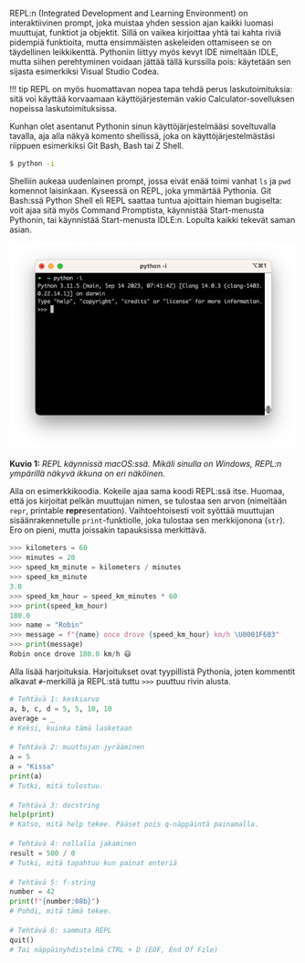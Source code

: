 REPL:n (Integrated Development and Learning Environment) on interaktiivinen prompt, joka muistaa yhden session ajan kaikki luomasi muuttujat, funktiot ja objektit. Sillä on vaikea kirjoittaa yhtä tai kahta riviä pidempiä funktioita, mutta ensimmäisten askeleiden ottamiseen se on täydellinen leikkikenttä. Pythoniin liittyy myös kevyt IDE nimeltään IDLE, mutta siihen perehtyminen voidaan jättää tällä kurssilla pois: käytetään sen sijasta esimerkiksi Visual Studio Codea.

!!! tip
    REPL on myös huomattavan nopea tapa tehdä perus laskutoimituksia: sitä voi käyttää korvaamaan käyttöjärjestemän vakio Calculator-sovelluksen nopeissa laskutoimituksissa.

Kunhan olet asentanut Pythonin sinun käyttöjärjestelmääsi soveltuvalla tavalla, aja alla näkyä komento shellissä, joka on käyttöjärjestelmästäsi riippuen esimerkiksi Git Bash, Bash tai Z Shell.

```bash
$ python -i
```

Shelliin aukeaa uudenlainen prompt, jossa eivät enää toimi vanhat `ls` ja `pwd` komennot laisinkaan. Kyseessä on REPL, joka ymmärtää Pythonia. Git Bash:ssä Python Shell eli REPL saattaa tuntua ajoittain hieman bugiselta: voit ajaa sitä myös Command Promptista, käynnistää Start-menusta Pythonin, tai käynnistää Start-menusta IDLE:n. Lopulta kaikki tekevät saman asian.

![REPL-3-11-zsh](../images/REPL-3-11-zsh.png)

**Kuvio 1:** *REPL käynnissä macOS:ssä. Mikäli sinulla on Windows, REPL:n ympärillä näkyvä ikkuna on eri näköinen.*

Alla on esimerkkikoodia. Kokeile ajaa sama koodi REPL:ssä itse. Huomaa, että jos kirjoitat pelkän muuttujan nimen, se tulostaa sen arvon (nimeltään `repr`, printable **repr**esentation). Vaihtoehtoisesti voit syöttää muuttujan sisäänrakennetulle `print`-funktiolle, joka tulostaa sen merkkijonona (`str`). Ero on pieni, mutta joissakin tapauksissa merkittävä.

```python
>>> kilometers = 60
>>> minutes = 20
>>> speed_km_minute = kilometers / minutes
>>> speed_km_minute
3.0
>>> speed_km_hour = speed_km_minutes * 60
>>> print(speed_km_hour)
180.0
>>> name = "Robin"
>>> message = f"{name} once drove {speed_km_hour} km/h \U0001F603"
>>> print(message)
Robin once drove 180.0 km/h 😃
```

Alla lisää harjoituksia. Harjoitukset ovat tyypillistä Pythonia, joten kommentit alkavat `#`-merkillä ja REPL:stä tuttu `>>>` puuttuu rivin alusta.

```python
# Tehtävä 1: keskiarvo
a, b, c, d = 5, 5, 10, 10
average = _  
# Keksi, kuinka tämä lasketaan

# Tehtävä 2: muuttujan jyrääminen
a = 5
a = "Kissa"
print(a)
# Tutki, mitä tulostuu.

# Tehtävä 3: docstring
help(print)
# Katso, mitä help tekee. Pääset pois q-näppäintä painamalla.

# Tehtävä 4: nollalla jakaminen
result = 500 / 0   
# Tutki, mitä tapahtuu kun painat enteriä

# Tehtävä 5: f-string 
number = 42
print(f"{number:08b}")
# Pohdi, mitä tämä tekee.

# Tehtävä 6: sammuta REPL
quit()   
# Tai näppäinyhdistelmä CTRL + D (EOF, End Of File)
```


